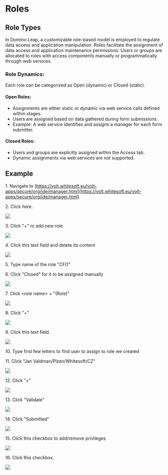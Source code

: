 # Roles
## Role Types
In Domino Leap, a customizable role-based model is employed to regulate data access and application manipulation. Roles facilitate the assignment of data access and application maintenance permissions. Users or groups are allocated to roles with access components manually or programmatically through web services.

### Role Dynamics:
 Each role can be categorized as Open (dynamic) or Closed (static).
 #### Open Roles:
- Assignments are either static or dynamic via web service calls defined within stages.
- Users are assigned based on data gathered during form submissions.
- Example: A web service identifies and assigns a manager for each form submitter.
#### Closed Roles:
- Users and groups are explicitly assigned within the Access tab.
- Dynamic assignments via web services are not supported.
<!-- 
### Procedure for Adding Roles:
1. Access the design environment and navigate to the Access tab.
2. The Define Roles window will appear.
3. Click on the green plus sign labeled "Add role" to create a new role.
   - Example: Create a role named "Manager."
4. Repeat the process by clicking on the plus sign to define additional roles.
   - Example: Define a role for "Shift Supervisor."
5. Utilize the radio buttons to specify whether the role is Open or Closed. -->

## Example

1\. Navigate to [https://volt.whitesoft.eu/volt-apps/secure/org/ide/manager.html](https://volt.whitesoft.eu/volt-apps/secure/org/ide/manager.html)


2\. Click here.

![](https://ajeuwbhvhr.cloudimg.io/colony-recorder.s3.amazonaws.com/files/2024-02-17/fb91ab1b-3607-48aa-b102-750bcc553b14/ascreenshot.jpeg?tl_px=0,0&br_px=1075,600&force_format=png&wat_scale=95&wat=1&wat_opacity=0.7&wat_gravity=northwest&wat_url=https://colony-recorder.s3.us-west-1.amazonaws.com/images/watermarks/FB923C_standard.png&wat_pad=-7,113)


3\. Click "+" ro add new role

![](https://ajeuwbhvhr.cloudimg.io/colony-recorder.s3.amazonaws.com/files/2024-02-17/39599ef8-d4a1-4e7e-b9e7-02d0b0e80b14/ascreenshot.jpeg?tl_px=262,678&br_px=1337,1279&force_format=png&wat_scale=95&wat=1&wat_opacity=0.7&wat_gravity=northwest&wat_url=https://colony-recorder.s3.us-west-1.amazonaws.com/images/watermarks/FB923C_standard.png&wat_pad=502,295)


4\. Click this text field and delete its content

![](https://ajeuwbhvhr.cloudimg.io/colony-recorder.s3.amazonaws.com/files/2024-02-17/ba03de34-5024-4123-9108-1ed3d34f47a7/ascreenshot.jpeg?tl_px=32,678&br_px=1107,1279&force_format=png&wat_scale=95&wat=1&wat_opacity=0.7&wat_gravity=northwest&wat_url=https://colony-recorder.s3.us-west-1.amazonaws.com/images/watermarks/FB923C_standard.png&wat_pad=502,367)


5\. Type name of the role "CFO"


6\. Click "Closed" for it to be assigned manually

![](https://ajeuwbhvhr.cloudimg.io/colony-recorder.s3.amazonaws.com/files/2024-02-17/3912e534-90fa-495b-9d80-79b9e49cd6e3/ascreenshot.jpeg?tl_px=29,678&br_px=1104,1279&force_format=png&wat_scale=95&wat=1&wat_opacity=0.7&wat_gravity=northwest&wat_url=https://colony-recorder.s3.us-west-1.amazonaws.com/images/watermarks/FB923C_standard.png&wat_pad=502,400)


7\. Click &lt;role name&gt; + "(Role)"

![](https://ajeuwbhvhr.cloudimg.io/colony-recorder.s3.amazonaws.com/files/2024-02-17/132fd7ef-3b46-45b8-995d-d9e123a50252/ascreenshot.jpeg?tl_px=0,126&br_px=1075,727&force_format=png&wat_scale=95&wat=1&wat_opacity=0.7&wat_gravity=northwest&wat_url=https://colony-recorder.s3.us-west-1.amazonaws.com/images/watermarks/FB923C_standard.png&wat_pad=138,265)


8\. Click "+"

![](https://ajeuwbhvhr.cloudimg.io/colony-recorder.s3.amazonaws.com/files/2024-02-17/7ada19d4-98cf-4df1-8083-5c45322687fd/ascreenshot.jpeg?tl_px=257,678&br_px=1332,1279&force_format=png&wat_scale=95&wat=1&wat_opacity=0.7&wat_gravity=northwest&wat_url=https://colony-recorder.s3.us-west-1.amazonaws.com/images/watermarks/FB923C_standard.png&wat_pad=502,349)


9\. Click this text field.

![](https://ajeuwbhvhr.cloudimg.io/colony-recorder.s3.amazonaws.com/files/2024-02-17/e0ed32e7-4651-4ca5-9492-181f15e39a70/ascreenshot.jpeg?tl_px=214,678&br_px=1289,1279&force_format=png&wat_scale=95&wat=1&wat_opacity=0.7&wat_gravity=northwest&wat_url=https://colony-recorder.s3.us-west-1.amazonaws.com/images/watermarks/FB923C_standard.png&wat_pad=502,353)


10\. Type first few letters to find user to assign to role we created


11\. Click "Jan Valdman/Plzen/Whitesoft/CZ"

![](https://ajeuwbhvhr.cloudimg.io/colony-recorder.s3.amazonaws.com/files/2024-02-17/c0f19e8b-f32b-455f-96f7-771dd45f3a57/ascreenshot.jpeg?tl_px=37,678&br_px=1112,1279&force_format=png&wat_scale=95&wat=1&wat_opacity=0.7&wat_gravity=northwest&wat_url=https://colony-recorder.s3.us-west-1.amazonaws.com/images/watermarks/FB923C_standard.png&wat_pad=502,374)


12\. Click "+"

![](https://ajeuwbhvhr.cloudimg.io/colony-recorder.s3.amazonaws.com/files/2024-02-17/4b6d59f0-fc26-4a8f-98df-ca4fec8ecce8/ascreenshot.jpeg?tl_px=263,678&br_px=1338,1279&force_format=png&wat_scale=95&wat=1&wat_opacity=0.7&wat_gravity=northwest&wat_url=https://colony-recorder.s3.us-west-1.amazonaws.com/images/watermarks/FB923C_standard.png&wat_pad=502,347)


13\. Click "Validate"

![](https://ajeuwbhvhr.cloudimg.io/colony-recorder.s3.amazonaws.com/files/2024-02-17/3c047c47-717c-4c70-b6d4-248039c66eb2/ascreenshot.jpeg?tl_px=774,419&br_px=1849,1020&force_format=png&wat_scale=95&wat=1&wat_opacity=0.7&wat_gravity=northwest&wat_url=https://colony-recorder.s3.us-west-1.amazonaws.com/images/watermarks/FB923C_standard.png&wat_pad=502,265)


14\. Click "Submitted"

![](https://ajeuwbhvhr.cloudimg.io/colony-recorder.s3.amazonaws.com/files/2024-02-17/b07acb7c-5821-4a5c-b5c8-9ac9f0b9b82e/ascreenshot.jpeg?tl_px=0,312&br_px=1075,913&force_format=png&wat_scale=95&wat=1&wat_opacity=0.7&wat_gravity=northwest&wat_url=https://colony-recorder.s3.us-west-1.amazonaws.com/images/watermarks/FB923C_standard.png&wat_pad=140,265)


15\. Click this checkbox to add/remove privileges

![](https://ajeuwbhvhr.cloudimg.io/colony-recorder.s3.amazonaws.com/files/2024-02-17/44afe55c-9a58-462a-b538-43e31191e03a/ascreenshot.jpeg?tl_px=359,610&br_px=1434,1211&force_format=png&wat_scale=95&wat=1&wat_opacity=0.7&wat_gravity=northwest&wat_url=https://colony-recorder.s3.us-west-1.amazonaws.com/images/watermarks/FB923C_standard.png&wat_pad=502,265)


16\. Click this checkbox.

![](https://ajeuwbhvhr.cloudimg.io/colony-recorder.s3.amazonaws.com/files/2024-02-17/ade4df01-e4ee-4a5e-b049-1fb8aa85428b/ascreenshot.jpeg?tl_px=449,605&br_px=1524,1206&force_format=png&wat_scale=95&wat=1&wat_opacity=0.7&wat_gravity=northwest&wat_url=https://colony-recorder.s3.us-west-1.amazonaws.com/images/watermarks/FB923C_standard.png&wat_pad=502,265)


